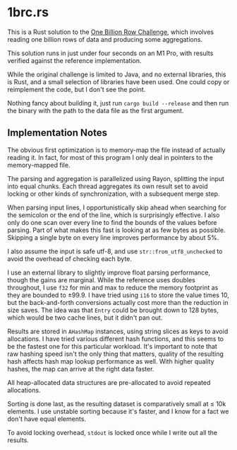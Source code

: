 # 1brc.rs

This is a Rust solution to the [One Billion Row Challenge](https://github.com/gunnarmorling/1brc), which involves
reading one billion rows of data and producing some aggregations.

This solution runs in just under four seconds on an M1 Pro, with results verified against the reference implementation.

While the original challenge is limited to Java, and no external libraries, this is Rust, and a small selection of
libraries have been used. One could copy or reimplement the code, but I don't see the point.

Nothing fancy about building it, just run `cargo build --release` and then run the binary with the path to the data file
as the first argument.

## Implementation Notes

The obvious first optimization is to memory-map the file instead of actually reading it. In fact, for most of this
program I only deal in pointers to the memory-mapped file.

The parsing and aggregation is parallelized using Rayon, splitting the input into equal chunks. Each thread aggregates
its own result set to avoid locking or other kinds of synchronization, with a subsequent merge step.

When parsing input lines, I opportunistically skip ahead when searching for the semicolon or the end of the line, which
is surprisingly effective. I also only do one scan over every line to find the bounds of the values before parsing. Part
of what makes this fast is looking at as few bytes as possible. Skipping a single byte on every line improves
performance by about 5%.

I also assume the input is safe utf-8, and use `str::from_utf8_unchecked` to avoid the overhead of checking each byte.

I use an external library to slightly improve float parsing performance, though the gains are marginal. While the
reference uses doubles throughout, I use `f32` for min and max to reduce the memory footprint as they are bounded to
±99.9. I have tried using `i16` to store the value times 10, but the back-and-forth conversions actually cost more than
the reduction in size saves. The idea was that `Entry` could be brought down to 128 bytes, which would be two cache
lines, but it didn't pan out.

Results are stored in `AHashMap` instances, using string slices as keys to avoid allocations. I have tried various
different hash functions, and this seems to be the fastest one for this particular workload. It's important to note that
raw hashing speed isn't the only thing that matters, quality of the resulting hash affects hash map lookup performance
as well. With higher quality hashes, the map can arrive at the right data faster.

All heap-allocated data structures are pre-allocated to avoid repeated allocations.

Sorting is done last, as the resulting dataset is comparatively small at ≤ 10k elements. I use unstable sorting because
it's faster, and I know for a fact we don't have equal elements.

To avoid locking overhead, `stdout` is locked once while I write out all the results.